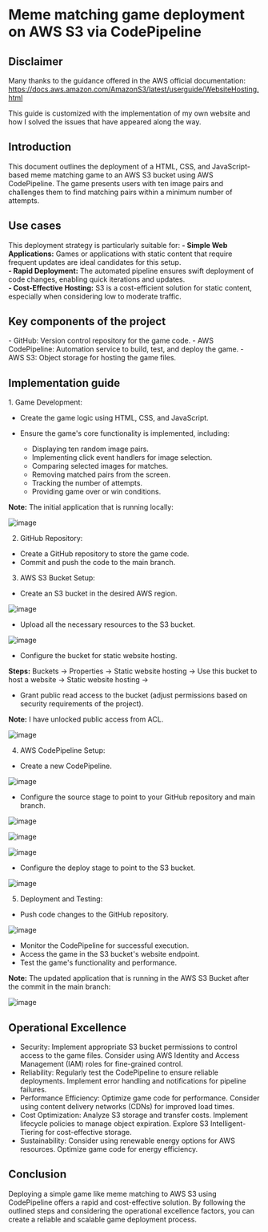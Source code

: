 <h1> Meme matching game deployment on AWS S3 via CodePipeline </h1>

<h2> Disclaimer </h2>

Many thanks to the guidance offered in the AWS official documentation: https://docs.aws.amazon.com/AmazonS3/latest/userguide/WebsiteHosting.html

This guide is customized with the implementation of my own website and how I solved the issues that have appeared along the way.

<h2> Introduction </h2>

This document outlines the deployment of a HTML, CSS, and JavaScript-based meme matching game to an AWS S3 bucket using AWS CodePipeline. The game presents users with ten image pairs and challenges them to find matching pairs within a minimum number of attempts.

<h2> Use cases </h2>

This deployment strategy is particularly suitable for:
**- Simple Web Applications:** Games or applications with static content that require frequent updates are ideal candidates for this setup. <br />
**- Rapid Deployment:** The automated pipeline ensures swift deployment of code changes, enabling quick iterations and updates. <br />
**- Cost-Effective Hosting:** S3 is a cost-efficient solution for static content, especially when considering low to moderate traffic. <br />

<h2> Key components of the project </h2>
- GitHub: Version control repository for the game code.
- AWS CodePipeline: Automation service to build, test, and deploy the game.
- AWS S3: Object storage for hosting the game files.

<h2> Implementation guide </h2>
1. Game Development:

- Create the game logic using HTML, CSS, and JavaScript.
- Ensure the game's core functionality is implemented, including:
  
  - Displaying ten random image pairs.
  - Implementing click event handlers for image selection.
  - Comparing selected images for matches.
  - Removing matched pairs from the screen.
  - Tracking the number of attempts.
  - Providing game over or win conditions.

**Note:** The initial application that is running locally:

![image](https://github.com/user-attachments/assets/13f6d88c-900a-440f-9b2c-7d4f150dd5fa)

2. GitHub Repository:
   
- Create a GitHub repository to store the game code.
- Commit and push the code to the main branch.
  
3. AWS S3 Bucket Setup:
   
- Create an S3 bucket in the desired AWS region.

![image](https://github.com/user-attachments/assets/02518d36-86e7-44d3-8406-3c4669d1b7a7)

- Upload all the necessary resources to the S3 bucket.

![image](https://github.com/user-attachments/assets/98cba298-b111-4458-a692-a552f5e6765e)

- Configure the bucket for static website hosting.

**Steps:** Buckets -> Properties -> Static website hosting -> Use this bucket to host a website -> Static website hosting -> 

- Grant public read access to the bucket (adjust permissions based on security requirements of the project).

**Note:** I have unlocked public access from ACL.

![image](https://github.com/user-attachments/assets/33dc4a4a-f012-485a-85a7-4848505d4be1)
  
4. AWS CodePipeline Setup:
   
- Create a new CodePipeline.

![image](https://github.com/user-attachments/assets/01efc54c-a776-43d0-ac24-db8ad109ea15)

- Configure the source stage to point to your GitHub repository and main branch.

![image](https://github.com/user-attachments/assets/8b2be68c-f9e4-42a3-88ab-e4d37b0db9fe)

![image](https://github.com/user-attachments/assets/f610483b-5e89-47c7-9794-239cb12eac1c)

![image](https://github.com/user-attachments/assets/df2fa848-868c-40a6-a3bc-24684c809044)

- Configure the deploy stage to point to the S3 bucket.

![image](https://github.com/user-attachments/assets/eb928d04-e689-4725-9f70-7587f2c7171b)

5. Deployment and Testing:
   
- Push code changes to the GitHub repository.

![image](https://github.com/user-attachments/assets/961130b2-56b0-4a22-a248-62a1dd9aefd8)

- Monitor the CodePipeline for successful execution.
- Access the game in the S3 bucket's website endpoint.
- Test the game's functionality and performance.

**Note:** The updated application that is running in the AWS S3 Bucket after the commit in the main branch:

![image](https://github.com/user-attachments/assets/d02329e7-0aea-45d7-a16b-32f4346d4c21)
  
<h2> Operational Excellence </h2>

- Security: Implement appropriate S3 bucket permissions to control access to the game files. Consider using AWS Identity and Access Management (IAM) roles for fine-grained control.
- Reliability: Regularly test the CodePipeline to ensure reliable deployments. Implement error handling and notifications for pipeline failures.
- Performance Efficiency: Optimize game code for performance. Consider using content delivery networks (CDNs) for improved load times.
- Cost Optimization: Analyze S3 storage and transfer costs. Implement lifecycle policies to manage object expiration. Explore S3 Intelligent-Tiering for cost-effective storage.
- Sustainability: Consider using renewable energy options for AWS resources. Optimize game code for energy efficiency.

<h2> Conclusion </h2>

Deploying a simple game like meme matching to AWS S3 using CodePipeline offers a rapid and cost-effective solution. By following the outlined steps and considering the operational excellence factors, you can create a reliable and scalable game deployment process.
